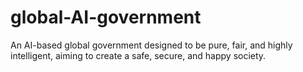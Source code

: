 # global-AI-government
An AI-based global government designed to be pure, fair, and highly intelligent, aiming to create a safe, secure, and happy society.
